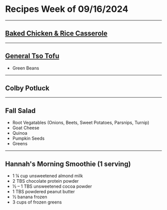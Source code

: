 # Recipes Week of 09/16/2024

---

## [Baked Chicken & Rice Casserole](https://www.lemontreedwelling.com/wprm_print/cheesy-chicken-and-rice-casserole)

---

## [General Tso Tofu](https://minimalistbaker.com/wprm_print/general-tsos-tofu-stir-fry)

- Green Beans

---

## Colby Potluck


---

## Fall Salad
- Root Vegatables (Onions, Beets, Sweet Potatoes, Parsnips, Turnip)
- Goat Cheese
- Quinoa
- Pumpkin Seeds
- Greens

---

## Hannah's Morning Smoothie (1 serving)

- 1 ¼ cup unsweetened almond milk
- 2 TBS chocolate protein powder
- ½ – 1 TBS unsweetened cocoa powder
- 1 TBS powdered peanut butter
- ½ banana frozen
- 3 cups of frozen greens